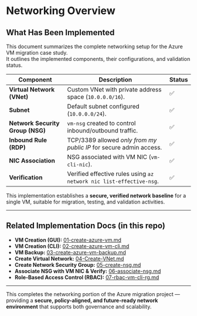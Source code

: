 # Networking Overview

## What Has Been Implemented

This document summarizes the complete networking setup for the Azure VM migration case study.  
It outlines the implemented components, their configurations, and validation status.

| Component | Description | Status |
|------------|--------------|--------|
| **Virtual Network (VNet)** | Custom VNet with private address space (`10.0.0.0/16`). | ✅ |
| **Subnet** | Default subnet configured (`10.0.0.0/24`). | ✅ |
| **Network Security Group (NSG)** | `vm-nsg` created to control inbound/outbound traffic. | ✅ |
| **Inbound Rule (RDP)** | TCP/3389 allowed *only from my public IP* for secure admin access. | ✅ |
| **NIC Association** | NSG associated with VM NIC (`vm-cli-nic`). | ✅ |
| **Verification** | Verified effective rules using `az network nic list-effective-nsg`. | ✅ |

This implementation establishes a **secure, verified network baseline** for a single VM, suitable for migration, testing, and validation activities.

---

## Related Implementation Docs (in this repo)

- **VM Creation (GUI):** [01-create-azure-vm.md](../docs/01-create-azure-vm.md)  
- **VM Creation (CLI):** [02-create-azure-vm-cli.md](../docs/02-create-azure-vm-cli.md)  
- **VM Backup:** [03-create-azure-vm-backup.md](../docs/03-create-azure-vm-backup.md)  
- **Create Virtual Network:** [04-Create-VNet.md](../docs/04-Create-VNet.md)  
- **Create Network Security Group:** [05-create-nsg.md](../docs/05-create-nsg.md)  
- **Associate NSG with VM NIC & Verify:** [06-associate-nsg.md](../docs/06-associate-nsg.md)  
- **Role-Based Access Control (RBAC):** [07-rbac-vm-cli-rg.md](../docs/07-rbac-vm-cli-rg.md)  

---

This completes the networking portion of the Azure migration project — providing a **secure, policy-aligned, and future-ready network environment** that supports both governance and scalability.
